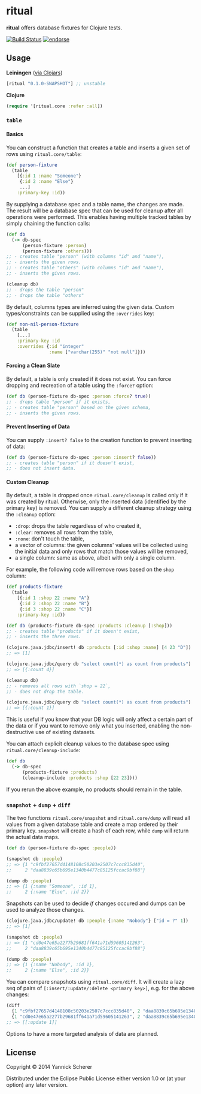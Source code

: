 # ritual

__ritual__ offers database fixtures for Clojure tests.

[![Build Status](https://travis-ci.org/xsc/ritual.png)](https://travis-ci.org/xsc/ritual)
[![endorse](https://api.coderwall.com/xsc/endorsecount.png)](https://coderwall.com/xsc)

## Usage

__Leiningen__ ([via Clojars](https://clojars.org/ritual))

```clojure
[ritual "0.1.0-SNAPSHOT"] ;; unstable
```

__Clojure__

```clojure
(require '[ritual.core :refer :all])
```

### `table`

#### Basics

You can construct a function that creates a table and inserts a given set of rows using `ritual.core/table`:

```clojure
(def person-fixture
  (table
    [{:id 1 :name "Someone"}
     {:id 2 :name "Else"}
     ...]
    :primary-key :id))
```

By supplying a database spec and a table name, the changes are made. The result will be a
database spec that can be used for cleanup after all operations were performed. This enables
having multiple tracked tables by simply chaining the function calls:

```clojure
(def db
  (-> db-spec
      (person-fixture :person)
      (person-fixture :others)))
;; - creates table "person" (with columns "id" and "name"),
;; - inserts the given rows.
;; - creates table "others" (with columns "id" and "name"),
;; - inserts the given rows.

(cleanup db)
;; - drops the table "person"
;; - drops the table "others"
```

By default, columns types are inferred using the given data. Custom types/constraints can be supplied
using the `:overrides` key:

```clojure
(def non-nil-person-fixture
  (table
    [...]
    :primary-key :id
    :overrides {:id "integer"
                :name ["varchar(255)" "not null"]}))
```

#### Forcing a Clean Slate

By default, a table is only created if it does not exist. You can force dropping and recreation of a table
using the `:force?` option:

```clojure
(def db (person-fixture db-spec :person :force? true))
;; - drops table "person" if it exists,
;; - creates table "person" based on the given schema,
;; - inserts the given rows.
```

#### Prevent Inserting of Data

You can supply `:insert? false` to the creation function to prevent inserting of data:

```clojure
(def db (person-fixture db-spec :person :insert? false))
;; - creates table "person" if it doesn't exist,
;; - does not insert data.
```

#### Custom Cleanup

By default, a table is dropped once `ritual.core/cleanup` is called only if it was created by ritual.
Otherwise, only the inserted data (identified by the primary key) is removed. You can supply a different
cleanup strategy using the `:cleanup` option:

- `:drop`: drops the table regardless of who created it,
- `:clear`: removes all rows from the table,
- `:none`: don't touch the table,
- a vector of columns: the given columns' values will be collected using the initial data and only rows that match
  those values will be removed,
- a single column: same as above, albeit with only a single column.

For example, the following code will remove rows based on the `shop` column:

```clojure
(def products-fixture
  (table
    [{:id 1 :shop 22 :name "A"}
     {:id 2 :shop 22 :name "B"}
     {:id 3 :shop 22 :name "C"}]
    :primary-key :id))

(def db (products-fixture db-spec :products :cleanup [:shop]))
;; - creates table "products" if it doesn't exist,
;; - inserts the three rows.

(clojure.java.jdbc/insert! db :products [:id :shop :name] [4 23 "D"])
;; => [1]

(clojure.java.jdbc/query db "select count(*) as count from products")
;; => [{:count 4}]

(cleanup db)
;; - removes all rows with `shop = 22`,
;; - does not drop the table.

(clojure.java.jdbc/query db "select count(*) as count from products")
;; => [{:count 1}]
```

This is useful if you know that your DB logic will only affect a certain part of the data or if
you want to remove only what you inserted, enabling the non-destructive use of existing datasets.

You can attach explicit cleanup values to the database spec using `ritual.core/cleanup-include`:

```clojure
(def db
  (-> db-spec
      (products-fixture :products)
      (cleanup-include :products :shop [22 23])))
```

If you rerun the above example, no products should remain in the table.

### `snapshot` + `dump` + `diff`

The two functions `ritual.core/snapshot` and `ritual.core/dump` will read all values from a given
database table and create a map ordered by their primary key. `snapshot` will create a hash of each row,
while `dump` will return the actual data maps.

```clojure
(def db (person-fixture db-spec :people))

(snapshot db :people)
;; => {1 "c9fbf27657d4148108c50203e2507c7ccc835d40",
;;     2 "daa8839c65b695e1340b4477c85125fccac9bf88"}

(dump db :people)
;; => {1 {:name "Someone", :id 1},
;;     2 {:name "Else", :id 2}}
```

Snapshots can be used to decide _if_ changes occured and dumps can be used to analyze those changes.

```clojure
(clojure.java.jdbc/update! db :people {:name "Nobody"} ["id = ?" 1])
;; => [1]

(snapshot db :people)
;; => {1 "cd0e47e65a2277b29681ff641a71d59605141263",
;;     2 "daa8839c65b695e1340b4477c85125fccac9bf88"}

(dump db :people)
;; => {1 {:name "Nobody", :id 1},
;;     2 {:name "Else", :id 2}}
```

You can compare snapshots using `ritual.core/diff`. It will create a lazy seq of pairs of
`[:insert/:update/:delete <primary key>]`, e.g. for the above changes:

```clojure
(diff
  {1 "c9fbf27657d4148108c50203e2507c7ccc835d40", 2 "daa8839c65b695e1340b4477c85125fccac9bf88"}
  {1 "cd0e47e65a2277b29681ff641a71d59605141263", 2 "daa8839c65b695e1340b4477c85125fccac9bf88"})
;; => [[:update 1]]
```

Options to have a more targeted analysis of data are planned.

## License

Copyright &copy; 2014 Yannick Scherer

Distributed under the Eclipse Public License either version 1.0 or (at your option) any later version.
